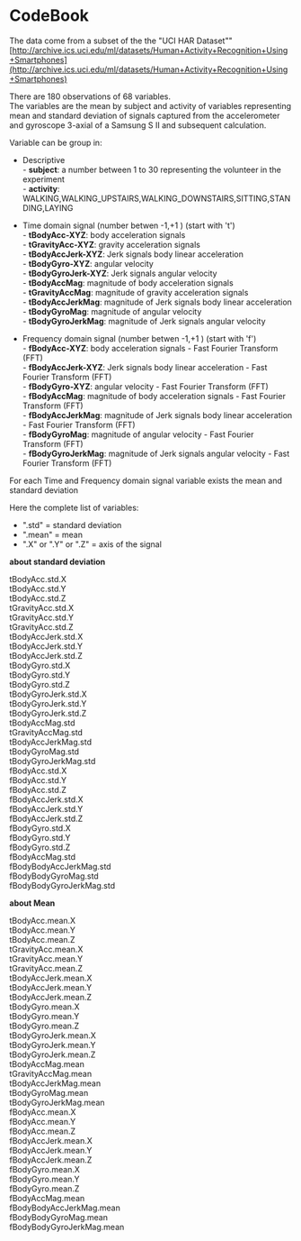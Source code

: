 CodeBook
=================

The data come from a subset of the the "UCI HAR Dataset""
[http://archive.ics.uci.edu/ml/datasets/Human+Activity+Recognition+Using+Smartphones](http://archive.ics.uci.edu/ml/datasets/Human+Activity+Recognition+Using+Smartphones)

There are 180 observations of 68 variables.  
The variables are the mean by subject and activity of variables representing mean and standard deviation of signals captured from 
the accelerometer and gyroscope 3-axial of a Samsung S II and subsequent calculation.

Variable can be group in:
- Descriptive    
        - **subject**: a number between 1 to 30 representing the volunteer in the experiment   
        - **activity**: WALKING,WALKING_UPSTAIRS,WALKING_DOWNSTAIRS,SITTING,STANDING,LAYING  
        
- Time domain signal (number betwen -1,+1 ) (start with 't')  
        - **tBodyAcc-XYZ**: body acceleration signals  
        - **tGravityAcc-XYZ**: gravity acceleration signals  
        - **tBodyAccJerk-XYZ**: Jerk signals body linear acceleration  
        - **tBodyGyro-XYZ**: angular velocity  
        - **tBodyGyroJerk-XYZ**: Jerk signals angular velocity  
        - **tBodyAccMag**: magnitude of body acceleration signals     
        - **tGravityAccMag**: magnitude of gravity acceleration signals   
        - **tBodyAccJerkMag**: magnitude of Jerk signals body linear acceleration   
        - **tBodyGyroMag**: magnitude of angular velocity  
        - **tBodyGyroJerkMag**: magnitude of Jerk signals angular velocity  
        
- Frequency domain signal (number betwen -1,+1 ) (start with 'f')  
        - **fBodyAcc-XYZ**: body acceleration signals - Fast Fourier Transform (FFT)  
        - **fBodyAccJerk-XYZ**: Jerk signals body linear acceleration - Fast Fourier Transform (FFT)  
        - **fBodyGyro-XYZ**: angular velocity - Fast Fourier Transform (FFT)  
        - **fBodyAccMag**: magnitude of body acceleration signals - Fast Fourier Transform (FFT)  
        - **fBodyAccJerkMag**: magnitude of Jerk signals body linear acceleration  - Fast Fourier Transform (FFT)  
        - **fBodyGyroMag**: magnitude of angular velocity - Fast Fourier Transform (FFT)  
        - **fBodyGyroJerkMag**: magnitude of Jerk signals angular velocity - Fast Fourier Transform (FFT)   
        
For each Time and Frequency domain signal variable exists the mean and standard deviation  

Here the complete list of variables:
- ".std" = standard deviation  
- ".mean" = mean  
- ".X" or ".Y" or ".Z" = axis of the signal  

**about standard deviation**

tBodyAcc.std.X   
tBodyAcc.std.Y   
tBodyAcc.std.Z   
tGravityAcc.std.X   
tGravityAcc.std.Y   
tGravityAcc.std.Z   
tBodyAccJerk.std.X   
tBodyAccJerk.std.Y   
tBodyAccJerk.std.Z   
tBodyGyro.std.X   
tBodyGyro.std.Y   
tBodyGyro.std.Z   
tBodyGyroJerk.std.X   
tBodyGyroJerk.std.Y   
tBodyGyroJerk.std.Z   
tBodyAccMag.std   
tGravityAccMag.std   
tBodyAccJerkMag.std   
tBodyGyroMag.std   
tBodyGyroJerkMag.std   
fBodyAcc.std.X   
fBodyAcc.std.Y   
fBodyAcc.std.Z   
fBodyAccJerk.std.X   
fBodyAccJerk.std.Y   
fBodyAccJerk.std.Z   
fBodyGyro.std.X   
fBodyGyro.std.Y   
fBodyGyro.std.Z   
fBodyAccMag.std   
fBodyBodyAccJerkMag.std   
fBodyBodyGyroMag.std   
fBodyBodyGyroJerkMag.std   

**about Mean**  

tBodyAcc.mean.X   
tBodyAcc.mean.Y   
tBodyAcc.mean.Z   
tGravityAcc.mean.X   
tGravityAcc.mean.Y   
tGravityAcc.mean.Z   
tBodyAccJerk.mean.X   
tBodyAccJerk.mean.Y   
tBodyAccJerk.mean.Z   
tBodyGyro.mean.X   
tBodyGyro.mean.Y   
tBodyGyro.mean.Z   
tBodyGyroJerk.mean.X   
tBodyGyroJerk.mean.Y   
tBodyGyroJerk.mean.Z   
tBodyAccMag.mean   
tGravityAccMag.mean   
tBodyAccJerkMag.mean   
tBodyGyroMag.mean   
tBodyGyroJerkMag.mean   
fBodyAcc.mean.X   
fBodyAcc.mean.Y   
fBodyAcc.mean.Z   
fBodyAccJerk.mean.X   
fBodyAccJerk.mean.Y   
fBodyAccJerk.mean.Z   
fBodyGyro.mean.X   
fBodyGyro.mean.Y   
fBodyGyro.mean.Z   
fBodyAccMag.mean   
fBodyBodyAccJerkMag.mean   
fBodyBodyGyroMag.mean   
fBodyBodyGyroJerkMag.mean   


